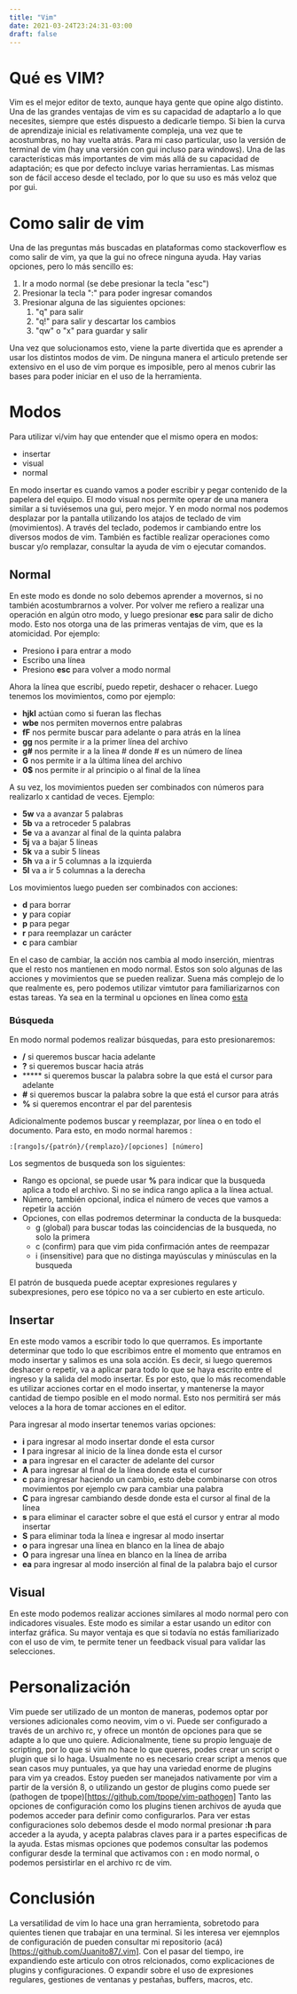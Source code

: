 ```yaml
---
title: "Vim"
date: 2021-03-24T23:24:31-03:00
draft: false
---
```


# Qué es VIM?

Vim es el mejor editor de texto, aunque haya gente que opine algo distinto.
Una de las grandes ventajas de vim es su capacidad de adaptarlo a lo que necesites, siempre que estés dispuesto a dedicarle tiempo.
Si bien la curva de aprendizaje inicial es relativamente compleja, una vez que te acostumbras, no hay vuelta atrás.
Para mi caso particular, uso la versión de terminal de vim (hay una versión con gui incluso para windows).
Una de las características más importantes de vim más allá de su capacidad de adaptación; es que por defecto incluye varias herramientas.
Las mismas son de fácil acceso desde el teclado, por lo que su uso es más veloz que por gui.

# Como salir de vim

Una de las preguntas más buscadas en plataformas como stackoverflow es como salir de vim, ya que la gui no ofrece ninguna ayuda.
Hay varias opciones, pero lo más sencillo es:

1. Ir a modo normal (se debe presionar la tecla "esc")
2. Presionar la tecla ":" para poder ingresar comandos
3. Presionar alguna de las siguientes opciones:
    1. "q" para salir
    2. "q!" para salir y descartar los cambios
    3. "qw" o "x" para guardar y salir

Una vez que solucionamos esto, viene la parte divertida que es aprender a usar los distintos modos de vim.
De ninguna manera el articulo pretende ser extensivo en el uso de vim porque es imposible,
pero al menos cubrir las bases para poder iniciar en el uso de la herramienta.

# Modos

Para utilizar vi/vim hay que entender que el mismo opera en modos:

* insertar
* visual
* normal

En modo insertar es cuando vamos a poder escribir y pegar contenido de la papelera del equipo.
El modo visual nos permite operar de una manera similar a si tuviésemos una gui, pero mejor.
Y en modo normal nos podemos desplazar por la pantalla utilizando los atajos de teclado de vim (movimientos).
A través del teclado, podemos ir cambiando entre los diversos modos de vim.
También es factible realizar operaciones como buscar y/o remplazar, consultar la ayuda de vim o ejecutar comandos.

## Normal

En este modo es donde no solo debemos aprender a movernos, si no también acostumbrarnos a volver.
Por volver me refiero a realizar una operación en algún otro modo, y luego presionar **esc** para salir de dicho modo.
Esto nos otorga una de las primeras ventajas de vim, que es la atomicidad.
Por ejemplo:

* Presiono **i** para entrar a modo
* Escribo una línea
* Presiono **esc** para volver a modo normal

Ahora la línea que escribí, puedo repetir, deshacer o rehacer.
Luego tenemos los movimientos, como por ejemplo:

* **hjkl** actúan como si fueran las flechas
* **wbe** nos permiten movernos entre palabras
* **fF** nos permite buscar para adelante o para atrás en la línea
* **gg** nos permite ir a la primer línea del archivo
* **g#** nos permite ir a la línea # donde # es un número de línea
* **G** nos permite ir a la última línea del archivo
* **0$** nos permite ir al principio o al final de la línea

A su vez, los movimientos pueden ser combinados con números para realizarlo x cantidad de veces.
Ejemplo:

* **5w** va a avanzar 5 palabras
* **5b** va a retroceder 5 palabras
* **5e** va a avanzar al final de la quinta palabra
* **5j** va a bajar 5 líneas
* **5k** va a subir 5 líneas
* **5h** va a ir 5 columnas a la izquierda
* **5l** va a ir 5 columnas a la derecha

Los movimientos luego pueden ser combinados con acciones:

* **d** para borrar
* **y** para copiar
* **p** para pegar
* **r** para reemplazar un carácter
* **c** para cambiar

En el caso de cambiar, la acción nos cambia al modo inserción, mientras que el resto nos mantienen en modo normal.
Estos son solo algunas de las acciones y movimientos que se pueden realizar.
Suena más complejo de lo que realmente es, pero podemos utilizar vimtutor para familiarizarnos con estas tareas.
Ya sea en la terminal u opciones en línea como [esta](https://www.openvim.com/)

### Búsqueda

En modo normal podemos realizar búsquedas, para esto presionaremos:

* **/** si queremos buscar hacia adelante
* **?** si queremos buscar hacia atrás
* ***** si queremos buscar la palabra sobre la que está el cursor para adelante
* **#** si queremos buscar la palabra sobre la que está el cursor para atrás
* **%** si queremos encontrar el par del parentesis

Adicionalmente podemos buscar y reemplazar, por línea o en todo el documento.
Para esto, en modo normal haremos :

```
:[rango]s/{patrón}/{remplazo}/[opciones] [número]
```

Los segmentos de busqueda son los siguientes:

* Rango es opcional, se puede usar **%** para indicar que la busqueda aplica a todo el archivo. Si no se indica rango aplica a la línea actual.
* Número, también opcional, indica el número de veces que vamos a repetir la acción
* Opciones, con ellas podremos determinar la conducta de la busqueda:
    * g (global) para buscar todas las coincidencias de la busqueda, no solo la primera
    * c (confirm) para que vim pida confirmación antes de reempazar
    * i (insensitive) para que no distinga mayúsculas y minúsculas en la busqueda

El patrón de busqueda puede aceptar expresiones regulares y subexpresiones, pero ese tópico no va a ser cubierto en este articulo.

## Insertar

En este modo vamos a escribir todo lo que querramos. Es importante determinar que todo lo que escribimos entre el momento que entramos en modo insertar y salimos es una sola acción.
Es decir, si luego queremos deshacer o repetir, va a aplicar para todo lo que se haya escrito entre el ingreso y la salida del modo insertar.
Es por esto, que lo más recomendable es utilizar acciones cortar en el modo insertar, y mantenerse la mayor cantidad de tiempo posible en el modo normal. Esto nos permitirá ser más veloces a la hora de tomar acciones en el editor.

Para ingresar al modo insertar tenemos varias opciones:

* **i** para ingresar al modo insertar donde el esta cursor
* **I** para ingresar al inicio de la línea donde esta el cursor
* **a** para ingresar en el caracter de adelante del cursor
* **A** para ingresar al final de la línea donde esta el cursor
* **c** para ingresar haciendo un cambio, esto debe combinarse con otros movimientos por ejemplo cw para cambiar una palabra
* **C** para ingresar cambiando desde donde esta el cursor al final de la línea
* **s** para eliminar el caracter sobre el que está el cursor y entrar al modo insertar
* **S** para eliminar toda la línea e ingresar al modo insertar
* **o** para ingresar una línea en blanco en la línea de abajo
* **O** para ingresar una línea en blanco en la línea de arriba
* **ea** para ingresar al modo inserción al final de la palabra bajo el cursor

## Visual

En este modo podemos realizar acciones similares al modo normal pero con indicadores visuales.
Este modo es similar a estar usando un editor con interfaz gráfica.
Su mayor ventaja es que si todavía no estás familiarizado con el uso de vim, te permite tener un feedback visual para validar las selecciones.

# Personalización

Vim puede ser utilizado de un monton de maneras, podemos optar por versiones adicionales como neovim, vim o vi.
Puede ser configurado a través de un archivo rc, y ofrece un montón de opciones para que se adapte a lo que uno quiere.
Adicionalmente, tiene su propio lenguaje de scripting, por lo que si vim no hace lo que queres, podes crear un script o plugin que si lo haga.
Usualmente no es necesario crear script a menos que sean casos muy puntuales, ya que hay una variedad enorme de plugins para vim ya creados.
Estoy pueden ser manejados nativamente por vim a partir de la versión 8, o utilizando un gestor de plugins como puede ser (pathogen de tpope)[https://github.com/tpope/vim-pathogen]
Tanto las opciones de configuración como los plugins tienen archivos de ayuda que podemos acceder para definir como configurarlos.
Para ver estas configuraciones solo debemos desde el modo normal presionar **:h** para acceder a la ayuda, y acepta palabras claves para ir a partes especificas de la ayuda.
Estas mismas opciones que podemos consultar las podemos configurar desde la terminal que activamos con **:** en modo normal, o podemos persistirlar en el archivo rc de vim.

# Conclusión

La versatilidad de vim lo hace una gran herramienta, sobretodo para quientes tienen que trabajar en una terminal.
Si les interesa ver ejemnplos de configuración de pueden consultar mi repositorio (acá)[https://github.com/Juanito87/.vim].
Con el pasar del tiempo, ire expandiendo este articulo con otros relcionados, como explicaciones de plugins y configuraciones.
O expandir sobre el uso de expresiones regulares, gestiones de ventanas y pestañas, buffers, macros, etc.
